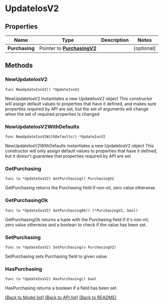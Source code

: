 # UpdateIosV2

## Properties

Name | Type | Description | Notes
------------ | ------------- | ------------- | -------------
**Purchasing** | Pointer to [**PurchasingV2**](PurchasingV2.md) |  | [optional] 

## Methods

### NewUpdateIosV2

`func NewUpdateIosV2() *UpdateIosV2`

NewUpdateIosV2 instantiates a new UpdateIosV2 object
This constructor will assign default values to properties that have it defined,
and makes sure properties required by API are set, but the set of arguments
will change when the set of required properties is changed

### NewUpdateIosV2WithDefaults

`func NewUpdateIosV2WithDefaults() *UpdateIosV2`

NewUpdateIosV2WithDefaults instantiates a new UpdateIosV2 object
This constructor will only assign default values to properties that have it defined,
but it doesn't guarantee that properties required by API are set

### GetPurchasing

`func (o *UpdateIosV2) GetPurchasing() PurchasingV2`

GetPurchasing returns the Purchasing field if non-nil, zero value otherwise.

### GetPurchasingOk

`func (o *UpdateIosV2) GetPurchasingOk() (*PurchasingV2, bool)`

GetPurchasingOk returns a tuple with the Purchasing field if it's non-nil, zero value otherwise
and a boolean to check if the value has been set.

### SetPurchasing

`func (o *UpdateIosV2) SetPurchasing(v PurchasingV2)`

SetPurchasing sets Purchasing field to given value.

### HasPurchasing

`func (o *UpdateIosV2) HasPurchasing() bool`

HasPurchasing returns a boolean if a field has been set.


[[Back to Model list]](../README.md#documentation-for-models) [[Back to API list]](../README.md#documentation-for-api-endpoints) [[Back to README]](../README.md)


